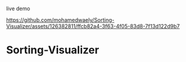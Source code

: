 
live demo

https://github.com/mohamedwaely/Sorting-Visualizer/assets/126382811/ffcb82a4-3f63-4f05-83d8-7f13d122d9b7


# Sorting-Visualizer
